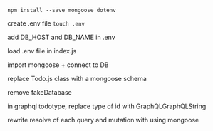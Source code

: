 `npm install --save mongoose dotenv`

create .env file
`touch .env`

add DB_HOST and DB_NAME in .env

load .env file in index.js

import mongoose + connect to DB

replace Todo.js class with a mongoose schema

remove fakeDatabase

in graphql todotype, replace type of id with GraphQLGraphQLString

rewrite resolve of each query and mutation with using mongoose
